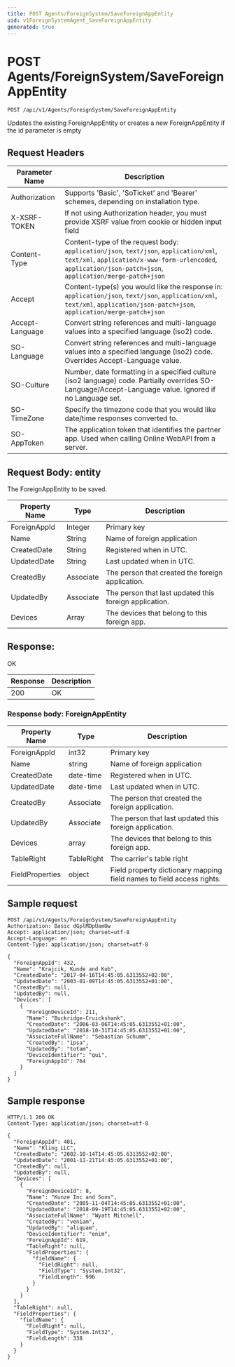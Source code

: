 ```yaml
---
title: POST Agents/ForeignSystem/SaveForeignAppEntity
uid: v1ForeignSystemAgent_SaveForeignAppEntity
generated: true
---
```


# POST Agents/ForeignSystem/SaveForeignAppEntity

```http
POST /api/v1/Agents/ForeignSystem/SaveForeignAppEntity
```

Updates the existing ForeignAppEntity or creates a new ForeignAppEntity if the id parameter is empty








## Request Headers

| Parameter Name | Description |
|----------------|-------------|
| Authorization  | Supports 'Basic', 'SoTicket' and 'Bearer' schemes, depending on installation type. |
| X-XSRF-TOKEN   | If not using Authorization header, you must provide XSRF value from cookie or hidden input field |
| Content-Type | Content-type of the request body: `application/json`, `text/json`, `application/xml`, `text/xml`, `application/x-www-form-urlencoded`, `application/json-patch+json`, `application/merge-patch+json` |
| Accept         | Content-type(s) you would like the response in: `application/json`, `text/json`, `application/xml`, `text/xml`, `application/json-patch+json`, `application/merge-patch+json` |
| Accept-Language | Convert string references and multi-language values into a specified language (iso2) code. |
| SO-Language | Convert string references and multi-language values into a specified language (iso2) code. Overrides Accept-Language value. |
| SO-Culture | Number, date formatting in a specified culture (iso2 language) code. Partially overrides SO-Language/Accept-Language value. Ignored if no Language set. |
| SO-TimeZone | Specify the timezone code that you would like date/time responses converted to. |
| SO-AppToken | The application token that identifies the partner app. Used when calling Online WebAPI from a server. |

## Request Body: entity 

The ForeignAppEntity to be saved. 

| Property Name | Type |  Description |
|----------------|------|--------------|
| ForeignAppId | Integer | Primary key |
| Name | String | Name of foreign application |
| CreatedDate | String | Registered when  in UTC. |
| UpdatedDate | String | Last updated when  in UTC. |
| CreatedBy | Associate | The person that created the foreign application. |
| UpdatedBy | Associate | The person that last updated this foreign application. |
| Devices | Array | The devices that belong to this foreign app. |

## Response:

OK

| Response | Description |
|----------------|-------------|
| 200 | OK |

### Response body: ForeignAppEntity

| Property Name | Type |  Description |
|----------------|------|--------------|
| ForeignAppId | int32 | Primary key |
| Name | string | Name of foreign application |
| CreatedDate | date-time | Registered when  in UTC. |
| UpdatedDate | date-time | Last updated when  in UTC. |
| CreatedBy | Associate | The person that created the foreign application. |
| UpdatedBy | Associate | The person that last updated this foreign application. |
| Devices | array | The devices that belong to this foreign app. |
| TableRight | TableRight | The carrier's table right |
| FieldProperties | object | Field property dictionary mapping field names to field access rights. |

## Sample request

```http!
POST /api/v1/Agents/ForeignSystem/SaveForeignAppEntity
Authorization: Basic dGplMDpUamUw
Accept: application/json; charset=utf-8
Accept-Language: en
Content-Type: application/json; charset=utf-8

{
  "ForeignAppId": 432,
  "Name": "Krajcik, Kunde and Kub",
  "CreatedDate": "2017-04-16T14:45:05.6313552+02:00",
  "UpdatedDate": "2003-01-09T14:45:05.6313552+01:00",
  "CreatedBy": null,
  "UpdatedBy": null,
  "Devices": [
    {
      "ForeignDeviceId": 211,
      "Name": "Buckridge-Cruickshank",
      "CreatedDate": "2006-03-06T14:45:05.6313552+01:00",
      "UpdatedDate": "2018-10-31T14:45:05.6313552+01:00",
      "AssociateFullName": "Sebastian Schumm",
      "CreatedBy": "ipsa",
      "UpdatedBy": "totam",
      "DeviceIdentifier": "qui",
      "ForeignAppId": 764
    }
  ]
}
```

## Sample response

```http_
HTTP/1.1 200 OK
Content-Type: application/json; charset=utf-8

{
  "ForeignAppId": 401,
  "Name": "Kling LLC",
  "CreatedDate": "2002-10-14T14:45:05.6313552+02:00",
  "UpdatedDate": "2001-11-21T14:45:05.6313552+01:00",
  "CreatedBy": null,
  "UpdatedBy": null,
  "Devices": [
    {
      "ForeignDeviceId": 8,
      "Name": "Kunze Inc and Sons",
      "CreatedDate": "2005-11-04T14:45:05.6313552+01:00",
      "UpdatedDate": "2018-09-19T14:45:05.6313552+02:00",
      "AssociateFullName": "Wyatt Mitchell",
      "CreatedBy": "veniam",
      "UpdatedBy": "aliquam",
      "DeviceIdentifier": "enim",
      "ForeignAppId": 619,
      "TableRight": null,
      "FieldProperties": {
        "fieldName": {
          "FieldRight": null,
          "FieldType": "System.Int32",
          "FieldLength": 996
        }
      }
    }
  ],
  "TableRight": null,
  "FieldProperties": {
    "fieldName": {
      "FieldRight": null,
      "FieldType": "System.Int32",
      "FieldLength": 338
    }
  }
}
```